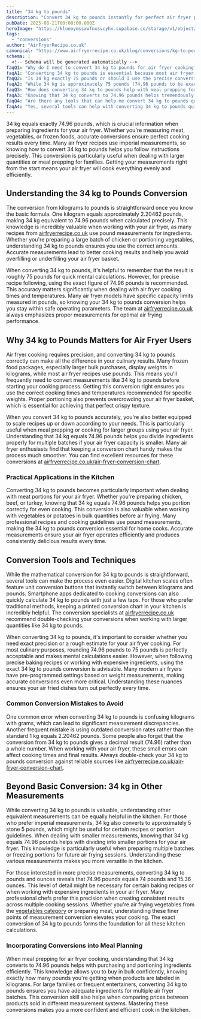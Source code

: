 ```yaml
---
title: "34 kg to pounds"
description: "Convert 34 kg to pounds instantly for perfect air fryer portions. Get accurate measurements and cooking tips for better results every time."
pubDate: 2025-08-21T00:00:00.000Z
heroImage: "https://klueoymssxwfnxsvcyhv.supabase.co/storage/v1/object/public/Shmucket/34-kg-to-pounds.webp"
tags:
  - "conversions"
author: "AirFryerRecipe.co.uk"
canonical: "https://www.airfryerrecipe.co.uk/blog/conversions/kg-to-pounds/34-kg-to-pounds"
schema: |
  <!-- Schema will be generated automatically -->
faqQ1: "Why do I need to convert 34 kg to pounds for air fryer cooking?"
faqA1: "Converting 34 kg to pounds is essential because most air fryer recipes and cooking guidelines use imperial measurements. Your air fryer's capacity, cooking times, and temperature settings are typically based on pound measurements, so accurate conversion ensures proper portioning and cooking results. When you know that 34 kg equals 74.96 pounds, you can follow recipes precisely and avoid overfilling your air fryer basket, which is crucial for achieving even cooking and crispy textures."
faqQ2: "Is 34 kg exactly 75 pounds or should I use the precise conversion?"
faqA2: "While 34 kg is approximately 75 pounds (74.96 pounds to be exact), the level of precision needed depends on your cooking application. For most air fryer cooking, rounding to 75 pounds is perfectly acceptable and makes mental calculations easier. However, for baking recipes or when working with expensive ingredients, using the precise 74.96 pounds conversion is recommended. The exact conversion becomes more important when scaling recipes or working with pre-programmed air fryer settings that rely on accurate weight measurements."
faqQ3: "How does converting 34 kg to pounds help with meal prepping for my air fryer?"
faqA3: "Knowing that 34 kg converts to 74.96 pounds helps tremendously with meal prepping because it allows you to portion ingredients accurately for multiple air fryer batches. This conversion enables you to purchase ingredients in bulk (often sold in kilograms) while still following pound-based recipes from resources like airfryerrecipe.co.uk. Proper portioning ensures each air fryer load cooks evenly and efficiently, saving you time and energy. This knowledge also helps with planning freezer meals and dividing large quantities into family-sized portions for future air frying sessions."
faqQ4: "Are there any tools that can help me convert 34 kg to pounds quickly?"
faqA4: "Yes, several tools can help with converting 34 kg to pounds quickly and accurately. Most digital kitchen scales have unit conversion buttons that instantly switch between kilograms and pounds. Smartphone apps dedicated to cooking conversions can calculate 34 kg to pounds with just a few taps. For traditional methods, keeping a printed conversion chart from airfryerrecipe.co.uk/air-fryer-conversion-chart in your kitchen is extremely helpful. Many modern air fryers also have built-in conversion features or pre-programmed settings that automatically adjust based on weight measurements."
---
```

<p>34 kg equals exactly 74.96 pounds, which is crucial information when preparing ingredients for your air fryer. Whether you're measuring meat, vegetables, or frozen foods, accurate conversions ensure perfect cooking results every time. Many air fryer recipes use imperial measurements, so knowing how to convert 34 kg to pounds helps you follow instructions precisely. This conversion is particularly useful when dealing with larger quantities or meal prepping for families. Getting your measurements right from the start means your air fryer will cook everything evenly and efficiently.</p>

<h2>Understanding the 34 kg to Pounds Conversion</h2>
<p>The conversion from kilograms to pounds is straightforward once you know the basic formula. One kilogram equals approximately 2.20462 pounds, making 34 kg equivalent to 74.96 pounds when calculated precisely. This knowledge is incredibly valuable when working with your air fryer, as many recipes from <a href="https://www.airfryerrecipe.co.uk">airfryerrecipe.co.uk</a> use pound measurements for ingredients. Whether you're preparing a large batch of chicken or portioning vegetables, understanding 34 kg to pounds ensures you use the correct amounts. Accurate measurements lead to better cooking results and help you avoid overfilling or underfilling your air fryer basket.</p>

<p>When converting 34 kg to pounds, it's helpful to remember that the result is roughly 75 pounds for quick mental calculations. However, for precise recipe following, using the exact figure of 74.96 pounds is recommended. This accuracy matters significantly when dealing with air fryer cooking times and temperatures. Many air fryer models have specific capacity limits measured in pounds, so knowing your 34 kg to pounds conversion helps you stay within safe operating parameters. The team at <a href="https://www.airfryerrecipe.co.uk">airfryerrecipe.co.uk</a> always emphasizes proper measurements for optimal air frying performance.</p>

<h2>Why 34 kg to Pounds Matters for Air Fryer Users</h2>
<p>Air fryer cooking requires precision, and converting 34 kg to pounds correctly can make all the difference in your culinary results. Many frozen food packages, especially larger bulk purchases, display weights in kilograms, while most air fryer recipes use pounds. This means you'll frequently need to convert measurements like 34 kg to pounds before starting your cooking process. Getting this conversion right ensures you use the correct cooking times and temperatures recommended for specific weights. Proper portioning also prevents overcrowding your air fryer basket, which is essential for achieving that perfect crispy texture.</p>

<p>When you convert 34 kg to pounds accurately, you're also better equipped to scale recipes up or down according to your needs. This is particularly useful when meal prepping or cooking for larger groups using your air fryer. Understanding that 34 kg equals 74.96 pounds helps you divide ingredients properly for multiple batches if your air fryer capacity is smaller. Many air fryer enthusiasts find that keeping a conversion chart handy makes the process much smoother. You can find excellent resources for these conversions at <a href="https://www.airfryerrecipe.co.uk/air-fryer-conversion-chart">airfryerrecipe.co.uk/air-fryer-conversion-chart</a>.</p>

<h3>Practical Applications in the Kitchen</h3>
<p>Converting 34 kg to pounds becomes particularly important when dealing with meat portions for your air fryer. Whether you're preparing chicken, beef, or turkey, knowing that 34 kg equals 74.96 pounds helps you portion correctly for even cooking. This conversion is also valuable when working with vegetables or potatoes in bulk quantities before air frying. Many professional recipes and cooking guidelines use pound measurements, making the 34 kg to pounds conversion essential for home cooks. Accurate measurements ensure your air fryer operates efficiently and produces consistently delicious results every time.</p>

<h2>Conversion Tools and Techniques</h2>
<p>While the mathematical conversion for 34 kg to pounds is straightforward, several tools can make the process even easier. Digital kitchen scales often feature unit conversion buttons that instantly switch between kilograms and pounds. Smartphone apps dedicated to cooking conversions can also quickly calculate 34 kg to pounds with just a few taps. For those who prefer traditional methods, keeping a printed conversion chart in your kitchen is incredibly helpful. The conversion specialists at <a href="https://www.airfryerrecipe.co.uk">airfryerrecipe.co.uk</a> recommend double-checking your conversions when working with larger quantities like 34 kg to pounds.</p>

<p>When converting 34 kg to pounds, it's important to consider whether you need exact precision or a rough estimate for your air fryer cooking. For most culinary purposes, rounding 74.96 pounds to 75 pounds is perfectly acceptable and makes mental calculations easier. However, when following precise baking recipes or working with expensive ingredients, using the exact 34 kg to pounds conversion is advisable. Many modern air fryers have pre-programmed settings based on weight measurements, making accurate conversions even more critical. Understanding these nuances ensures your air fried dishes turn out perfectly every time.</p>

<h3>Common Conversion Mistakes to Avoid</h3>
<p>One common error when converting 34 kg to pounds is confusing kilograms with grams, which can lead to significant measurement discrepancies. Another frequent mistake is using outdated conversion rates rather than the standard 1 kg equals 2.20462 pounds. Some people also forget that the conversion from 34 kg to pounds gives a decimal result (74.96) rather than a whole number. When working with your air fryer, these small errors can affect cooking times and final results. Always double-check your 34 kg to pounds conversion against reliable sources like <a href="https://www.airfryerrecipe.co.uk/air-fryer-conversion-chart">airfryerrecipe.co.uk/air-fryer-conversion-chart</a>.</p>

<h2>Beyond Basic Conversion: 34 kg in Other Measurements</h2>
<p>While converting 34 kg to pounds is valuable, understanding other equivalent measurements can be equally helpful in the kitchen. For those who prefer imperial measurements, 34 kg also converts to approximately 5 stone 5 pounds, which might be useful for certain recipes or portion guidelines. When dealing with smaller measurements, knowing that 34 kg equals 74.96 pounds helps with dividing into smaller portions for your air fryer. This knowledge is particularly useful when preparing multiple batches or freezing portions for future air frying sessions. Understanding these various measurements makes you more versatile in the kitchen.</p>

<p>For those interested in more precise measurements, converting 34 kg to pounds and ounces reveals that 74.96 pounds equals 74 pounds and 15.36 ounces. This level of detail might be necessary for certain baking recipes or when working with expensive ingredients in your air fryer. Many professional chefs prefer this precision when creating consistent results across multiple cooking sessions. Whether you're air frying vegetables from the <a href="https://www.airfryerrecipe.co.uk/recipe-category/vegetables">vegetables category</a> or preparing meat, understanding these finer points of measurement conversion elevates your cooking. The exact conversion of 34 kg to pounds forms the foundation for all these kitchen calculations.</p>

<h3>Incorporating Conversions into Meal Planning</h3>
<p>When meal prepping for air fryer cooking, understanding that 34 kg converts to 74.96 pounds helps with purchasing and portioning ingredients efficiently. This knowledge allows you to buy in bulk confidently, knowing exactly how many pounds you're getting when products are labeled in kilograms. For large families or frequent entertainers, converting 34 kg to pounds ensures you have adequate ingredients for multiple air fryer batches. This conversion skill also helps when comparing prices between products sold in different measurement systems. Mastering these conversions makes you a more confident and efficient cook in the kitchen.</p>
